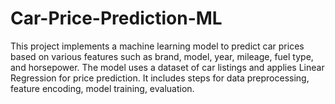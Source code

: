 # Car-Price-Prediction-ML
This project implements a machine learning model to predict car prices based on various features such as brand, model, year, mileage, fuel type, and horsepower. The model uses a dataset of car listings and applies Linear Regression for price prediction. It includes steps for data preprocessing, feature encoding, model training, evaluation.

